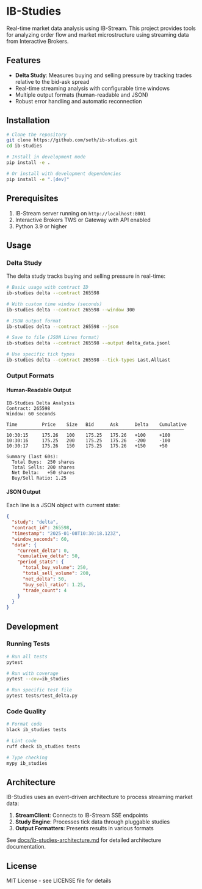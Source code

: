 # IB-Studies

Real-time market data analysis using IB-Stream. This project provides tools for analyzing order flow and market microstructure using streaming data from Interactive Brokers.

## Features

- **Delta Study**: Measures buying and selling pressure by tracking trades relative to the bid-ask spread
- Real-time streaming analysis with configurable time windows
- Multiple output formats (human-readable and JSON)
- Robust error handling and automatic reconnection

## Installation

```bash
# Clone the repository
git clone https://github.com/seth/ib-studies.git
cd ib-studies

# Install in development mode
pip install -e .

# Or install with development dependencies
pip install -e ".[dev]"
```

## Prerequisites

1. IB-Stream server running on `http://localhost:8001`
2. Interactive Brokers TWS or Gateway with API enabled
3. Python 3.9 or higher

## Usage

### Delta Study

The delta study tracks buying and selling pressure in real-time:

```bash
# Basic usage with contract ID
ib-studies delta --contract 265598

# With custom time window (seconds)
ib-studies delta --contract 265598 --window 300

# JSON output format
ib-studies delta --contract 265598 --json

# Save to file (JSON Lines format)
ib-studies delta --contract 265598 --output delta_data.jsonl

# Use specific tick types
ib-studies delta --contract 265598 --tick-types Last,AllLast
```

### Output Formats

#### Human-Readable Output
```
IB-Studies Delta Analysis
Contract: 265598
Window: 60 seconds

Time         Price    Size   Bid      Ask      Delta    Cumulative
─────────────────────────────────────────────────────────────────
10:30:15     175.26   100    175.25   175.26   +100     +100
10:30:16     175.25   200    175.25   175.26   -200     -100
10:30:17     175.26   150    175.25   175.26   +150     +50

Summary (last 60s):
  Total Buys:  250 shares
  Total Sells: 200 shares
  Net Delta:   +50 shares
  Buy/Sell Ratio: 1.25
```

#### JSON Output
Each line is a JSON object with current state:
```json
{
  "study": "delta",
  "contract_id": 265598,
  "timestamp": "2025-01-08T10:30:18.123Z",
  "window_seconds": 60,
  "data": {
    "current_delta": 0,
    "cumulative_delta": 50,
    "period_stats": {
      "total_buy_volume": 250,
      "total_sell_volume": 200,
      "net_delta": 50,
      "buy_sell_ratio": 1.25,
      "trade_count": 4
    }
  }
}
```

## Development

### Running Tests

```bash
# Run all tests
pytest

# Run with coverage
pytest --cov=ib_studies

# Run specific test file
pytest tests/test_delta.py
```

### Code Quality

```bash
# Format code
black ib_studies tests

# Lint code
ruff check ib_studies tests

# Type checking
mypy ib_studies
```

## Architecture

IB-Studies uses an event-driven architecture to process streaming market data:

1. **StreamClient**: Connects to IB-Stream SSE endpoints
2. **Study Engine**: Processes tick data through pluggable studies
3. **Output Formatters**: Presents results in various formats

See [docs/ib-studies-architecture.md](docs/ib-studies-architecture.md) for detailed architecture documentation.

## License

MIT License - see LICENSE file for details